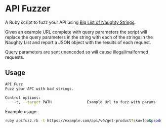 # API Fuzzer

A Ruby script to fuzz your API using [Big List of Naughty Strings](https://github.com/minimaxir/big-list-of-naughty-strings).

Given an example URL complete with query parameters the script will replace the query parameters in the string with each
of the strings in the Naughty List and report a JSON object with the results of each request.

Query parameters are sent unencoded so will cause illegal/malformed requests.

## Usage

```bash
API Fuzz
Fuzz your API with bad strings.

Control options:
    -t, --target PATH                Example Url to fuzz with params
```

Example usage:

```bash
ruby apifuzz.rb -t https://example.com/api/v0/get-product?sku=foo&product=bar
```
